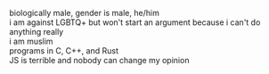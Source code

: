 biologically male, gender is male, he/him <br />
i am against LGBTQ+ but won't start an argument because i can't do anything really <br />
i am muslim <br />
programs in C, C++, and Rust <br />
JS is terrible and nobody can change my opinion
